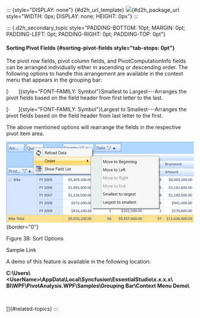 ::: {style="DISPLAY: none"}
[](ms-xhelp:///?Id=d2h_url_template){#d2h_url_template} ![](!package_url!){#d2h_package_url style="WIDTH: 0px; DISPLAY: none; HEIGHT: 0px"}
:::

::: {.d2h_secondary_topic style="PADDING-BOTTOM: 10pt; MARGIN: 0pt; PADDING-LEFT: 0pt; PADDING-RIGHT: 0pt; PADDING-TOP: 0pt"}
#### Sorting Pivot Fields {#sorting-pivot-fields style="tab-stops: 0pt"}

The pivot row fields, pivot column fields, and PivotComputationInfo fields can be arranged individually either in ascending or descending order. The following options to handle this arrangement are available in the context menu that appears in the grouping bar:

[·      ]{style="FONT-FAMILY: Symbol"}Smallest to Largest---Arranges the pivot fields based on the field header from first letter to the last.

[·      ]{style="FONT-FAMILY: Symbol"}Largest to Smallest---Arranges the pivot fields based on the field header from last letter to the first.

The above mentioned options will rearrange the fields in the respective pivot item area.

![](ImagesExt/image42_40.jpg){border="0"}

Figure 38: Sort Options

Sample Link                                                                    

A demo of this feature is available in the following location:

**C:\\Users\\\<UserName\>\\AppData\\Local\\Syncfusion\\EssentialStudio\\x.x.x.x\\ BI\\WPF\\PivotAnalysis.WPF\\Samples\\Grouping Bar\\Context Menu Demo\\**

 

[]{#related-topics}
:::
